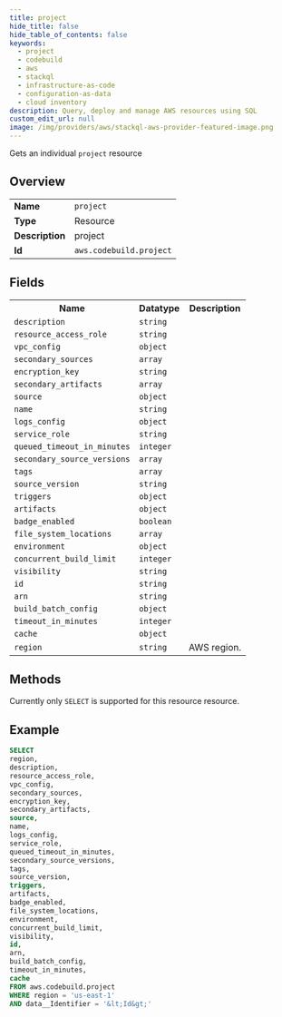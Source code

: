 ```yaml
---
title: project
hide_title: false
hide_table_of_contents: false
keywords:
  - project
  - codebuild
  - aws
  - stackql
  - infrastructure-as-code
  - configuration-as-data
  - cloud inventory
description: Query, deploy and manage AWS resources using SQL
custom_edit_url: null
image: /img/providers/aws/stackql-aws-provider-featured-image.png
---
```

Gets an individual <code>project</code> resource

## Overview
<table><tbody>
<tr><td><b>Name</b></td><td><code>project</code></td></tr>
<tr><td><b>Type</b></td><td>Resource</td></tr>
<tr><td><b>Description</b></td><td>project</td></tr>
<tr><td><b>Id</b></td><td><code>aws.codebuild.project</code></td></tr>
</tbody></table>

## Fields
<table><tbody>
<tr><th>Name</th><th>Datatype</th><th>Description</th></tr>
<tr><td><code>description</code></td><td><code>string</code></td><td></td></tr>
<tr><td><code>resource_access_role</code></td><td><code>string</code></td><td></td></tr>
<tr><td><code>vpc_config</code></td><td><code>object</code></td><td></td></tr>
<tr><td><code>secondary_sources</code></td><td><code>array</code></td><td></td></tr>
<tr><td><code>encryption_key</code></td><td><code>string</code></td><td></td></tr>
<tr><td><code>secondary_artifacts</code></td><td><code>array</code></td><td></td></tr>
<tr><td><code>source</code></td><td><code>object</code></td><td></td></tr>
<tr><td><code>name</code></td><td><code>string</code></td><td></td></tr>
<tr><td><code>logs_config</code></td><td><code>object</code></td><td></td></tr>
<tr><td><code>service_role</code></td><td><code>string</code></td><td></td></tr>
<tr><td><code>queued_timeout_in_minutes</code></td><td><code>integer</code></td><td></td></tr>
<tr><td><code>secondary_source_versions</code></td><td><code>array</code></td><td></td></tr>
<tr><td><code>tags</code></td><td><code>array</code></td><td></td></tr>
<tr><td><code>source_version</code></td><td><code>string</code></td><td></td></tr>
<tr><td><code>triggers</code></td><td><code>object</code></td><td></td></tr>
<tr><td><code>artifacts</code></td><td><code>object</code></td><td></td></tr>
<tr><td><code>badge_enabled</code></td><td><code>boolean</code></td><td></td></tr>
<tr><td><code>file_system_locations</code></td><td><code>array</code></td><td></td></tr>
<tr><td><code>environment</code></td><td><code>object</code></td><td></td></tr>
<tr><td><code>concurrent_build_limit</code></td><td><code>integer</code></td><td></td></tr>
<tr><td><code>visibility</code></td><td><code>string</code></td><td></td></tr>
<tr><td><code>id</code></td><td><code>string</code></td><td></td></tr>
<tr><td><code>arn</code></td><td><code>string</code></td><td></td></tr>
<tr><td><code>build_batch_config</code></td><td><code>object</code></td><td></td></tr>
<tr><td><code>timeout_in_minutes</code></td><td><code>integer</code></td><td></td></tr>
<tr><td><code>cache</code></td><td><code>object</code></td><td></td></tr>
<tr><td><code>region</code></td><td><code>string</code></td><td>AWS region.</td></tr>

</tbody></table>

## Methods
Currently only <code>SELECT</code> is supported for this resource resource.





## Example
```sql
SELECT
region,
description,
resource_access_role,
vpc_config,
secondary_sources,
encryption_key,
secondary_artifacts,
source,
name,
logs_config,
service_role,
queued_timeout_in_minutes,
secondary_source_versions,
tags,
source_version,
triggers,
artifacts,
badge_enabled,
file_system_locations,
environment,
concurrent_build_limit,
visibility,
id,
arn,
build_batch_config,
timeout_in_minutes,
cache
FROM aws.codebuild.project
WHERE region = 'us-east-1'
AND data__Identifier = '&lt;Id&gt;'
```
